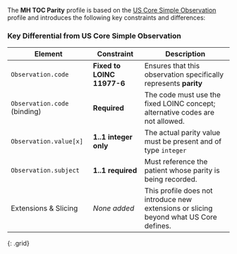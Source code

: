 The **MH TOC Parity** profile is based on the [US Core Simple Observation](http://hl7.org/fhir/us/core/StructureDefinition/us-core-simple-observation) profile and introduces the following key constraints and differences:

### Key Differential from US Core Simple Observation

| Element                  | Constraint                    | Description                                                                 |
|--------------------------|-------------------------------|-----------------------------------------------------------------------------|
| `Observation.code`       | **Fixed to LOINC 11977-6**     | Ensures that this observation specifically represents **parity**|
| `Observation.code` (binding) | **Required**                 | The code must use the fixed LOINC concept; alternative codes are not allowed. |
| `Observation.value[x]`   | **1..1 integer only**              | The actual parity value must be present and of type `integer`|
| `Observation.subject`    | **1..1 required**              | Must reference the patient whose parity is being recorded.                |
| Extensions & Slicing     | *None added*                   | This profile does not introduce new extensions or slicing beyond what US Core defines. |
{: .grid}
<div style="margin-bottom: 75px;"></div>
